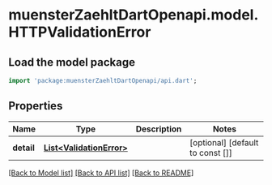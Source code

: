 # muensterZaehltDartOpenapi.model.HTTPValidationError

## Load the model package
```dart
import 'package:muensterZaehltDartOpenapi/api.dart';
```

## Properties
Name | Type | Description | Notes
------------ | ------------- | ------------- | -------------
**detail** | [**List&lt;ValidationError&gt;**](ValidationError.md) |  | [optional] [default to const []]

[[Back to Model list]](../README.md#documentation-for-models) [[Back to API list]](../README.md#documentation-for-api-endpoints) [[Back to README]](../README.md)


